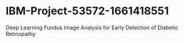 # IBM-Project-53572-1661418551
Deep Learning Fundus Image Analysis for Early Detection of Diabetic Retinopathy
